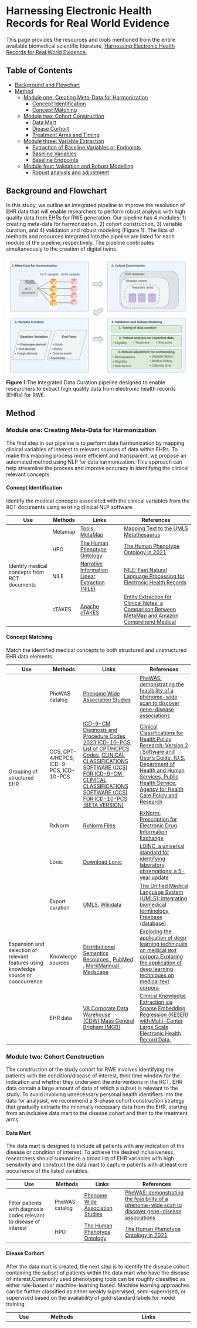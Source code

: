 #  Harnessing Electronic Health Records for Real World Evidence
This page provides the resources and tools mentioned from the entire available biomedical scientific literature, [Harnessing Electronic Health Records for Real World Evidence.](https://arxiv.org/abs/2211.16609)
## Table of Contents
- [Background and Flowchart](#BackgroundandFlowchart)
- [Method](#Method)
    - [Module one: Creating Meta-Data for Harmonization](#Moduleone)
      + [Concept Identification](#ConceptIden)
      + [Concept Matching](#ConceptMatching)
    - [Module two: Cohort Construction](#Moduletwo)
      + [Data Mart](#Datamart)
      + [Diease Corhort](#Diseasecorhort)
      + [Treatment Arms and Timing](#Treatment&arm)
    - [Module three: Variable Extraction](#Modulethree)
      + [Extraction of Baseline Variables or Endpoints](#BaselineVariablesorEndpoints)
      + [Baseline Variables](#BaselineVariables)
      + [Baseline Endpoints](#BaselineEndpoints)
    - [Module four: Validation and Robust Modelling](#Modulefour) 
      + [Robust analysis and adjustment](#robust)

<a name="BackgroundandFlowchart"></a>
## Background and Flowchart
In this study, we outline an integrated pipeline to improve the resolution of EHR data that will enable researchers to perform robust analysis with high quality data from EHRs for RWE generation. Our pipeline has 4 modules: 1) creating meta-data for harmonization, 2) cohort construction, 3) variable curation, and 4) validation and robust modeling (Figure 1). The lists of methods and resources integrated into the pipeline are listed for each module of the pipeline, respectively. The pipeline contributes simultaneously to the creation of digital twins.

![The Integrated Data Curation pipeline designed to enable researchers to extract high quality data from electronic health records (EHRs) for RWE.](https://github.com/QingyiZengumn/Harnessing-electronic-health-records-for-real-world-evidence/blob/main/Flowchart.png)
<a name="myfootnote1">**Figure 1**</a>:The Integrated Data Curation pipeline designed to enable researchers to extract high quality data from electronic health records (EHRs) for RWE.


<a name="Method"></a>
## Method 
<a name="Moduleone"></a>
### Module one: Creating Meta-Data for Harmonization
The first step in our pipeline is to perform data harmonization by mapping clinical variables of interest to relevant sources of data within EHRs. To make this mapping process more efficient and transparent, we propose an automated method using NLP for data harmonization. This approach can help streamline the process and improve accuracy in identifying the clinical relevant concepts.
 <a name="ConceptIden"></a>
#### Concept Identification
Identify the medical concepts associated with the clinical variables from the RCT documents using existing clinical NLP software.
<table>
    <thead>
        <tr>
            <th>Use</th>
            <th>Methods</th>
            <th>Links</th>
             <th>References</th>
        </tr>
    </thead>
    <tbody>
        <tr>
            <td rowspan=4>Identify medical concepts from RCT documents
</td>
            <td>Metamap</td>
            <td><a href="https://lhncbc.nlm.nih.gov/ii/tools/MetaMap.html">Tools: MetaMap</a></td>
            <td><a href="https://lhncbc.nlm.nih.gov/ii/information/Papers/metamap06.pdf">Mapping Text to the UMLS Metathesaurus</a></td>
        </tr>
        <tr>
            <td>HPO</td>
         <td><a href="https://hpo.jax.org/app/">The Human Phenotype Ontology</a></td>
            <td><a href="https://pubmed.ncbi.nlm.nih.gov/33264411/">
The Human Phenotype Ontology in 2021</a></td>
        </tr>
        <tr>
            <td>NILE</td>
            <td><a href="https://celehs.github.io/NILE.html">Narrative Information Linear Extraction (NILE)</a></td>
            <td><a href="https://arxiv.org/abs/1311.6063">
NILE: Fast Natural Language Processing for Electronic Health Records</a></td>
        </tr>
        <tr>
            <td>cTAKES</td>
            <td><a href="https://ctakes.apache.org/">Apache cTAKES</a></td>
            <td><a href="https://pubmed.ncbi.nlm.nih.gov/34042745/">
Entity Extraction for Clinical Notes, a Comparison Between MetaMap and Amazon Comprehend Medical</a></td>
        </tr>
    </tbody>
</table>

<a name="ConceptMatching"></a>
#### Concept Matching
Match the identified medical concepts to both structured and unstructured EHR data elements.
<table>
    <thead>
        <tr>
            <th>Use</th>
            <th>Methods</th>
            <th>Links</th>
             <th>References</th>
        </tr>
    </thead>
    <tbody>
        <tr>
            <td rowspan=4>Grouping of structured EHR</td>
            <td>PheWAS catalog</td>
            <td><a href="https://phewascatalog.org/">Phenome Wide Association Studies</a></td>
            <td><a href="https://pubmed.ncbi.nlm.nih.gov/20335276/">PheWAS: demonstrating the feasibility of a phenome-wide scan to discover gene-disease associations</a></td>
        </tr>
        <tr>
            <td>CCS, CPT-4/HCPCS, ICD-9-PCS, ICD-10-PCS</td>
         <td> <a href="https://www.cms.gov/Medicare/Coding/ICD9ProviderDiagnosticCodes/codes">ICD-9-CM Diagnosis and Procedure Codes</a>,
              <a href="https://www.cms.gov/medicare/icd-10/2023-icd-10-pcs">2023 ICD-10-PCS</a>,
              <a href="https://www.cms.gov/search/cms?keys=CPT&sort=&searchpage">List of CPT/HCPCS Codes</a>,
              <a href="https://hcup-us.ahrq.gov/toolssoftware/ccs/ccs.jsp">CLINICAL CLASSIFICATIONS SOFTWARE (CCS) FOR ICD-9-CM
</a>, <a href="https://hcup-us.ahrq.gov/toolssoftware/ccs10/ccs10.jsp">CLINICAL CLASSIFICATIONS SOFTWARE (CCS) FOR ICD-10-PCS (BETA VERSION)
             </td>
              <td><a href="https://hcup-us.ahrq.gov/reports/natstats/his95/clinclas.htm">
Clinical Classifications for Health Policy Research: Version 2 : Software and User’s Guide. (U.S. Department of Health and Human Services, Public Health Service, Agency for Health Care Policy and Research</a></td>
        </tr>   
        <tr>
            <td>RxNorm</td>
            <td><a href="https://www.nlm.nih.gov/research/umls/rxnorm/docs/rxnormfiles.html">RxNorm Files</a></td>
            <td><a href="https://www.nlm.nih.gov/research/umls/rxnorm/RxNorm.pdf">
RxNorm: Prescription for Electronic Drug Information Exchange</a></td>
        </tr>
        <tr>
            <td>Lonic</td>
            <td><a href="https://loinc.org/downloads/">Download Lonic</a></td>
            <td><a href="https://pubmed.ncbi.nlm.nih.gov/12651816/">
LOINC, a universal standard for identifying laboratory observations: a 5-year update</a></td>
        </tr>
        <tr>
            <td rowspan=4>Expansion and selection of relevant features using knowledge source or cooccurrence
</td>
            <td>Export curation</td>
            <td><a href="https://www.nlm.nih.gov/research/umls/index.html">UMLS</a>, <a href="https://www.wikidata.org/wiki/Wikidata:Database_download">Wikidata</a> </td>
            <td><a href="https://www.ncbi.nlm.nih.gov/pmc/articles/PMC308795/">The Unified Medical Language System (UMLS): integrating biomedical terminology, <a href="https://en.wikipedia.org/wiki/Freebase_(database)">Freebase (database)
        </tr>
        <tr>
            <td>Knowledge sources</td>
         <td> <a href="https://bio.nlplab.org/pdf/pyysalo13literature.pdf">Distributional Semantics Resources </a>, <a href="https://pubmed.ncbi.nlm.nih.gov/"> PubMed </a>,  <a href="https://www.merckmanuals.com/">MerkMannual
</a>,  <a href="https://www.medscape.com/">Medscape</a></td> <td><a href="https://pubmed.ncbi.nlm.nih.gov/25160253/">Exploring the application of deep learning techniques on medical text corpora</a>,<a href="https://pubmed.ncbi.nlm.nih.gov/25160253/">Exploring the application of deep learning techniques on medical text corpora</a> </td>
        </tr>   
        <tr>
            <td>EHR data</td>
            <td><a href="https://www.data.va.gov/dataset/Corporate-Data-Warehouse-CDW-/ftpi-epf7?category=dataset&view_name=Corporate-Data-Warehouse-CDW-">VA Corporate Data Warehouse (CDW)</a>,<a href="https://www.massgeneralbrigham.org/en
">Mass General Brigham (MGB)</a> </td>
            <td><a href="https://www.medrxiv.org/content/10.1101/2021.03.13.21253486v1
">
Clinical Knowledge Extraction via Sparse Embedding Regression (KESER) with Multi-Center Large Scale Electronic Health Record Data. 
</a></td>
        </tr>
    </tbody>
</table>
             

<a name="Moduletwo"></a>
### Module two: Cohort Construction
The construction of the study cohort for RWE involves identifying the patients with the condition/disease of interest, their time window for the indication and whether they underwent the interventions in the RCT. EHR data contain a large amount of data of which a subset is relevant to the study.   To avoid involving unnecessary personal health identifiers into the data for analysist, we recommend a 3-phase cohort construction strategy that gradually extracts the minimally necessary data from the EHR, starting from an inclusive data mart to the disease cohort and then to the treatment arms. 

<a name="Datamart"></a>
#### Data Mart
The data mart is designed to include all patients with any indication of the disease or condition of interest. To achieve the desired inclusiveness, researchers should summarize a broad list of EHR variables with high sensitivity and construct the data mart to capture patients with at least one occurrence of the listed variables.

<table>
    <thead>
        <tr>
            <th>Use</th>
            <th>Methods</th>
            <th>Links</th>
             <th>References</th>
        </tr>
    </thead>
    <tbody>
        <tr>
            <td rowspan=2>Filter patients with diagnosis codes relevant to disease of interest</td>
            <td>PheWAS catalog</td>
            <td><a href="https://phewascatalog.org/">Phenome Wide Association Studies</a></td>
            <td><a href="https://pubmed.ncbi.nlm.nih.gov/20335276/">PheWAS: demonstrating the feasibility of a phenome-wide scan to discover gene-disease associations</a></td>
        </tr>
           <td>HPO</td>
         <td><a href="https://hpo.jax.org/app/">The Human Phenotype Ontology</a></td>
            <td><a href="https://pubmed.ncbi.nlm.nih.gov/33264411/">
The Human Phenotype Ontology in 2021</a></td>       
    <tbody>
</table>    

<a name="Diseasecorhort"></a>
#### Diease Corhort
After the data mart is created, the next step is to identify the disease cohort containing the subset of patients within the data mart who have the disease of interest.Commonly used phenotyping tools can be roughly classified as either rule-based or machine-learning based. Machine learning approaches can be further classified as either weakly supervised, semi-supervised, or supervised based on the availability of gold-standard labels for model training.

<table>
    <thead>
        <tr>
            <th>Use</th>
            <th>Methods</th>
            <th>Links</th>
             <th>References</th>
        </tr>
    </thead>
    <tbody>
        <tr>
            <td rowspan=11>Identify patients with disease of interest through phenotyping</td>
            <td>Unsupervised: anchor and learn, XPRESS53, APHRODITE, PheNorm, MAP and sureLDA; Semi-supervised: AFEP, SAFE, PSST, likelihood approach, and PheCAP
 </td>
            <td><a href="https://phewascatalog.org/">Phenome Wide Association Studies</a>,<a href="https://github.com/clinicalml/anchorExplorer
">Anchorexplorer</a>,<a href="https://www.ncbi.nlm.nih.gov/pmc/articles/PMC5070523/
">Express</a>,<a href="https://github.com/OHDSI/Aphrodite">Aphrodite</a>,<a href="https://celehs.github.io/PheNorm/">PheNorm</a>, <a href="https://github.com/celehs/MAP">MAP</a>, <a href="https://github.com/celehs/sureLDA">sureLDA</a>, <a href="https://github.com/ModelOriented/SAFE">SAFE</a>, <a href="https://github.com/ModelOriented/SAFE">SAFE</a>,
            <a href="https://pubmed.ncbi.nlm.nih.gov/27107443/![image](https://user-images.githubusercontent.com/128131210/226155858-3c6eb32b-4348-4440-85ac-871a354064d3.png)
">PheCAP </a></td>
<td><a href="https://pubmed.ncbi.nlm.nih.gov/27107443/">
Electronic medical record phenotyping using the anchor and learn framework</a>, <a href="https://www.ncbi.nlm.nih.gov/pmc/articles/PMC5070523/">
Learning statistical models of phenotypes using noisy labeled training data</a>, <a href="https://pubmed.ncbi.nlm.nih.gov/28815104/">
Electronic medical record phenotyping using the anchor and learn framework</a>, <a href="https://www.ncbi.nlm.nih.gov/pmc/articles/PMC6251688/">
Enabling phenotypic big data with PheNorm</a>,
<a href="https://pubmed.ncbi.nlm.nih.gov/31613361">
High-throughput multimodal automated phenotyping (MAP) with application to PheWAS
</a>, 
<a href="https://pubmed.ncbi.nlm.nih.gov/25929596/">
Toward high-throughput phenotyping: unbiased automated feature extraction and selection from knowledge sources</a>, <a href="https://pubmed.ncbi.nlm.nih.gov/27632993
">
Surrogate-assisted feature extraction for high-throughput phenotyping
</a>, <a href="https://www.ncbi.nlm.nih.gov/pmc/articles/PMC6371355/">
Phenotyping through Semi-Supervised Tensor Factorization (PSST)
</a>, <a href="https://pubmed.ncbi.nlm.nih.gov/31722396/">
A maximum likelihood approach to electronic health record phenotyping using positive and unlabeled patients.
</a>, <a href="https://pubmed.ncbi.nlm.nih.gov/31748751">
High-throughput phenotyping with electronic medical record data using a common semi-supervised approach (PheCAP)</a> </td>       
    <tbody>
</table>      

<a name="Treatment&arm"></a>
#### Treatment Arms and Timing
With a given disease cohort, one may proceed to identify patients who received the relevant treatments, which are typically medications or procedures.
<table>
    <thead>
        <tr>
            <th>Use</th>
            <th>Methods</th>
            <th>Links</th>
             <th>References</th>
        </tr>
    </thead>
    <tbody>
        <tr>
            <td rowspan=1>Identify indication conditions before treatment
</td>
            <td>Phenotyping with temporal input
</td>
            <td><a href="https://github.com/hestiri/MSMR">MSMR</a>
            ,<a href="https://github.com/hestiri/TSPM
">TSPM</a>
            , <a href="https://github.com/hestiri/AgeMatters">AgeMatters</a>
 </td>
            <td><a href="https://pubmed.ncbi.nlm.nih.gov/33313899/">High-throughput phenotyping with temporal sequences.</a></td>
    <tbody>
</table>   
 
<a name="Modulethree"></a>
### Module three: Variable Extraction
RCT emulation with EHR data generally requires three categories of data elements: 1) the endpoints measuring the treatment effect; 2) eligibility criteria to match the RCT population; 3) confounding factors to correct for treatment by indication biases inherent in real world data. In the following, we describe the classification and extraction of the first two types while addressing the confounding in Module 4.

<a name="BaselineVariablesorEndpoints"></a>
#### Extraction of Baseline Variables or Endpoints
<table>
    <thead>
        <tr>
            <th>Use</th>
            <th>Methods</th>
            <th>Links</th>
             <th>References</th>
        </tr>
    </thead>
    <tbody>
        <tr>
            <td>Extraction of binary variables through phenotypings</td>
            <td>Same as Identify patients with disease of interest through phenotyping</td>
            <td>Same as Identify patients with disease of interest through phenotyping</td>
            <td>Same as Identify patients with disease of interest through phenotyping</td>
        <tr>
             <td>Extraction of numerical variables through NLP</td>
             <td>EXTEND, NICE</td>
             <td><a href="https://github.com/TianrunCai/EXTEND
">EXTEND</a>, <a href="https://celehs.github.io/NILE.html">NILE</a> </td>
            <td><a href="https://bmcmedinformdecismak.biomedcentral.com/articles/10.1186/s12911-019-0970-1">EXTraction of EMR numerical data: an efficient and generalizable tool to EXTEND clinical research</a>,<a href="https://jamanetwork.com/journals/jamanetworkopen/fullarticle/2781685">Performance of a Machine Learning Algorithm Using Electronic Health Record Data to Identify and Estimate Survival in a Longitudinal Cohort of Patients With Lung Cancer</a></td>
    <tbody>
</table>   
 
 <a name="BaselineVariables"></a>
#### Extraction of Baseline Variables
        
<table>
    <thead>
        <tr>
            <th>Use</th>
            <th>Methods</th>
            <th>Links</th>
             <th>References</th>
        </tr>
    </thead>
    <tbody>
        <tr>
            <td>Extraction of radiological characteristics through medical AI</td>
            <td>Same as Identify patients with disease of interest through phenotyping</td>
            <td>organs, blood vessel, neural system, <a href="https://github.com/iMED-Lab/CS-Net">CS-Net</a>, <a href="https://github.com/wentaozhu/D">DeepLung</a>, nodule detection, cancer staging, fractional flow, reserve</td>
            <td><a href="https://www.sciencedirect.com/science/article/abs/pii/S1361841518302524?via%3Dihub">Abdominal multi-organ segmentation with organ-attention networks and statistical fusion</a>, <a href="https://www.sciencedirect.com/science/article/abs/pii/S0169260717313421?via%3Dihub">Blood vessel segmentation algorithms - Review of methods, datasets and evaluation metrics</a>, <a href="https://www.springerprofessional.de/en/segmentation-of-corneal-nerves-using-a-u-net-based-convolutional/16122514">Segmentation of Corneal Nerves Using a U-Net-Based Convolutional Neural Network</a>, <a href="https://www.springerprofessional.de/cs-net-channel-and-spatial-attention-network-for-curvilinear-str/17254998">Channel and Spatial Attention Network for Curvilinear Structure Segmentation</a>,  <a href="https://www.sciencedirect.com/science/article/abs/pii/S0031320318302711">Automated pulmonary nodule detection in CT images using deep convolutional neural networks</a>,  <a href="https://arxiv.org/pdf/1801.09555.pdfeepLung
">DeepLung: Deep 3D Dual Path Nets for Automated Pulmonary Nodule Detection and Classification</a>, <a href="https://www.ahajournals.org/doi/full/10.1161/CIRCIMAGING.117.007217">Diagnostic accuracy of a deep learning approach to calculate FFR from coronary CT angiography</a>, <a href="https://academic.oup.com/ehjcimaging/article/21/4/437/5522163?login=false">Diagnostic accuracy of 3D deep-learning-based fully automated estimation of patient-level minimum fractional flow reserve from coronary computed tomography angiography</a></td>
         <tr>    
    <tbody>
</table>   
        
<a name="BaselineEndpoints"></a>        
#### Extraction of Baseline Endpoints
        
<table>
    <thead>
        <tr>
            <th>Use</th>
            <th>Methods</th>
            <th>Links</th>
             <th>References</th>
        </tr>
    </thead>
    <tbody>
        <tr>
            <td>Extraction of event time through incidence phenotyping</td>
            <td>Unsupervised, Semi-supervised, Supervised</td>
            <td></td>
            <td></td>
        <tr>
    <tbody>
</table>   
        
<a name="Modulefour"></a>        
### Module four: Validation and Robust Modelling
Confounding factors, variables that affect both the treatment assignment and outcome, must be properly adjusted. To minimize the bias, the pipeline should include 1) validation for optimizing the medical informatics tools in Modules 2 and 3 ; 2) analyses robust to remaining data error; 3) comprehensive confounding adjustment.

<a name="robust"></a>
#### Robust analysis and adjustment
        
<table>
    <thead>
        <tr>
            <th>Use</th>
            <th>Methods</th>
            <th>Links</th>
             <th>References</th>
        </tr>
    </thead>
    <tbody>
        <tr>
            <td>Efficient and robust estimation of treatment effect with partially annotated noisy data</td>
            <td>SMMAL</td>
            <td></td>
            <td></td>
        <tr>
    <tbody>
</table>   
        
